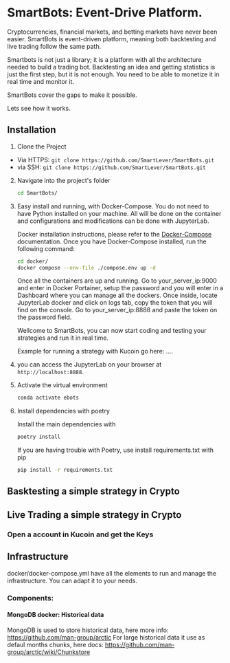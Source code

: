 # SmartBots: Event-Drive Platform.

Cryptocurrencies, financial markets, and betting markets have never been easier. SmartBots is event-driven platform,
meaning both backtesting and live trading follow the same path.

Smartbots is not just a library; it is a platform with all the architecture needed to build a trading bot. 
Backtesting an idea and getting statistics is just the first step, but it is not enough. 
You need to be able to monetize it in real time and monitor it.

SmartBots cover the gaps to make it possible.

Lets see how it works.

## Installation
   1. Clone the Project

   - Via HTTPS: `git clone https://github.com/SmartLever/SmartBots.git`
   - via SSH: `git clone https://github.com/SmartLever/SmartBots.git`
 
   2. Navigate into the project's folder

      ```bash
      cd SmartBots/
      ```
   
   3. Easy install and running, with Docker-Compose. You do not need to have Python installed on your machine.
      All will be done on the container and configurations and modifications can be done with JupyterLab.

      Docker installation instructions, please refer to the [Docker-Compose](https://docs.docker.com/compose/install/) documentation.
      Once you have Docker-Compose installed, run the following command:
     
      ```bash
      cd docker/
      docker compose --env-file ./compose.env up -d
      ```
      Once all the containers are up and running. 
      Go to your_server_ip:9000 and enter in Docker Portainer, setup the password and you will enter in a Dashboard 
      where you can manage all the dockers. 
      Once inside, locate JupyterLab docker and click on logs tab, copy the token that you will find on the console.
      Go to your_server_ip:8888 and paste the token on the password field. 
      
      Wellcome to SmartBots, you can now start coding and testing your strategies and run it in real time.
      
      Example for running a strategy with Kucoin go here: ....
     
   6. you can access the JupyterLab on your browser at `http://localhost:8888`.
   7. Activate the virtual environment

      ```bash
      conda activate ebots
      ```

   8. Install dependencies with poetry

      Install the main dependencies with

      ```bash
      poetry install
      ```
      If you are having trouble with Poetry, use install requirements.txt with pip
   
      ```bash
      pip install -r requirements.txt
      ```
## Basktesting a simple strategy in Crypto
      
## Live Trading a simple strategy in Crypto
### Open a account in Kucoin and get the Keys


## Infrastructure
docker/docker-compose.yml have all the elements to run and manage the infrastructure.
You can adapt it to your needs.

### Components:
#### MongoDB docker: Historical data
MongoDB is used to store historical data, here more info: https://github.com/man-group/arctic
For large historical data it use as defaul months chunks, here docs: https://github.com/man-group/arctic/wiki/Chunkstore
